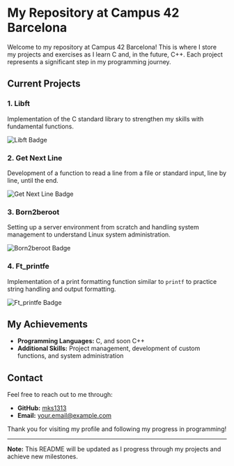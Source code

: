 # My Repository at Campus 42 Barcelona

Welcome to my repository at Campus 42 Barcelona! This is where I store my projects and exercises as I learn C and, in the future, C++. Each project represents a significant step in my programming journey.

## Current Projects

### 1. **Libft**
Implementation of the C standard library to strengthen my skills with fundamental functions.

![Libft Badge](https://github.com/ayogun/42-project-badges/blob/main/badges/libftm.png)

### 2. **Get Next Line**
Development of a function to read a line from a file or standard input, line by line, until the end.

![Get Next Line Badge](https://github.com/ayogun/42-project-badges/blob/main/badges/get_next_linem.png)

### 3. **Born2beroot**
Setting up a server environment from scratch and handling system management to understand Linux system administration.

![Born2beroot Badge](https://github.com/ayogun/42-project-badges/blob/main/badges/born2berootm.png)

### 4. **Ft_printfe**
Implementation of a print formatting function similar to `printf` to practice string handling and output formatting.

![Ft_printfe Badge](https://github.com/ayogun/42-project-badges/blob/main/badges/ft_printfe.png)

## My Achievements

- **Programming Languages:** C, and soon C++
- **Additional Skills:** Project management, development of custom functions, and system administration

## Contact

Feel free to reach out to me through:

- **GitHub:** [mks1313](https://github.com/mks1313)
- **Email:** [your.email@example.com](mailto:your.email@example.com)

Thank you for visiting my profile and following my progress in programming!

---

**Note:** This README will be updated as I progress through my projects and achieve new milestones.


